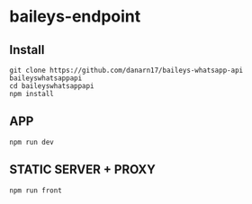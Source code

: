 # baileys-endpoint

## Install
```
git clone https://github.com/danarn17/baileys-whatsapp-api baileyswhatsappapi
cd baileyswhatsappapi
npm install
```

## APP
```
npm run dev
```

## STATIC SERVER + PROXY
```
npm run front
```